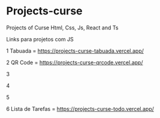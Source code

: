 # Projects-curse
Projects of Curse Html, Css, Js, React and Ts

Links para projetos com JS

1 Tabuada = https://projects-curse-tabuada.vercel.app/

2 QR Code = https://projects-curse-qrcode.vercel.app/

3

4

5

6 Lista de Tarefas = https://projects-curse-todo.vercel.app/


